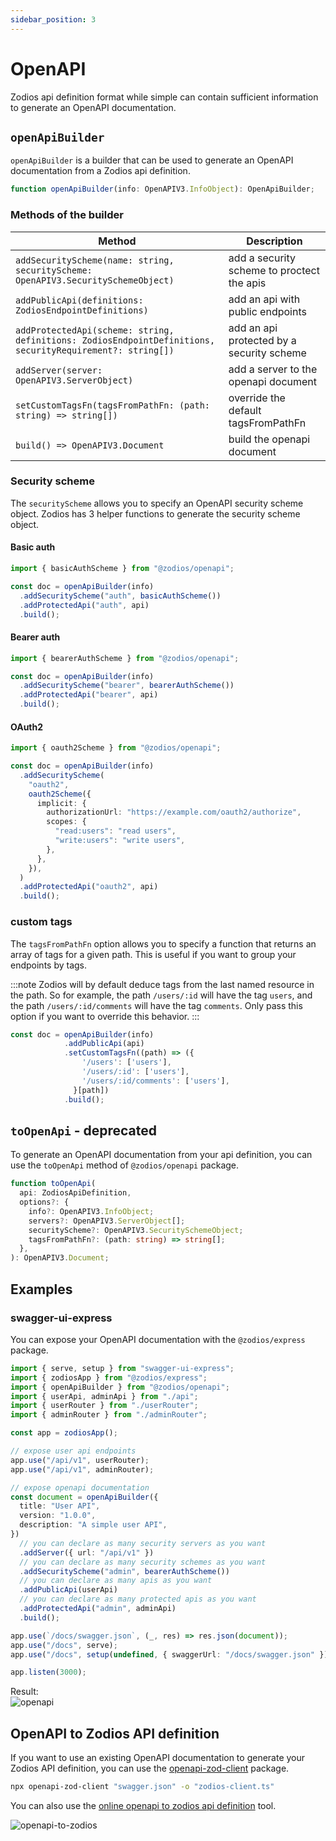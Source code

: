 ```yaml
---
sidebar_position: 3
---
```


# OpenAPI

Zodios api definition format while simple can contain sufficient information to generate an OpenAPI documentation.

## `openApiBuilder`

`openApiBuilder` is a builder that can be used to generate an OpenAPI documentation from a Zodios api definition.

```ts
function openApiBuilder(info: OpenAPIV3.InfoObject): OpenApiBuilder;
```

### Methods of the builder

| Method                                                                                                    | Description                                |
| --------------------------------------------------------------------------------------------------------- | ------------------------------------------ |
| `addSecurityScheme(name: string, securityScheme: OpenAPIV3.SecuritySchemeObject)`                         | add a security scheme to proctect the apis |
| `addPublicApi(definitions: ZodiosEndpointDefinitions)`                                                    | add an api with public endpoints           |
| `addProtectedApi(scheme: string, definitions: ZodiosEndpointDefinitions, securityRequirement?: string[])` | add an api protected by a security scheme  |
| `addServer(server: OpenAPIV3.ServerObject)`                                                               | add a server to the openapi document       |
| `setCustomTagsFn(tagsFromPathFn: (path: string) => string[])`                                             | override the default tagsFromPathFn        |
| `build() => OpenAPIV3.Document`                                                                           | build the openapi document                 |

### Security scheme

The `securityScheme` allows you to specify an OpenAPI security scheme object. Zodios has 3 helper functions to generate the security scheme object.

#### Basic auth

```ts
import { basicAuthScheme } from "@zodios/openapi";

const doc = openApiBuilder(info)
  .addSecurityScheme("auth", basicAuthScheme())
  .addProtectedApi("auth", api)
  .build();
```

#### Bearer auth

```ts
import { bearerAuthScheme } from "@zodios/openapi";

const doc = openApiBuilder(info)
  .addSecurityScheme("bearer", bearerAuthScheme())
  .addProtectedApi("bearer", api)
  .build();
```

#### OAuth2

```ts
import { oauth2Scheme } from "@zodios/openapi";

const doc = openApiBuilder(info)
  .addSecurityScheme(
    "oauth2",
    oauth2Scheme({
      implicit: {
        authorizationUrl: "https://example.com/oauth2/authorize",
        scopes: {
          "read:users": "read users",
          "write:users": "write users",
        },
      },
    }),
  )
  .addProtectedApi("oauth2", api)
  .build();
```

### custom tags

The `tagsFromPathFn` option allows you to specify a function that returns an array of tags for a given path. This is useful if you want to group your endpoints by tags.

:::note
Zodios will by default deduce tags from the last named resource in the path. So for example, the path `/users/:id` will have the tag `users`, and the path `/users/:id/comments` will have the tag `comments`.
Only pass this option if you want to override this behavior.
:::

```ts
const doc = openApiBuilder(info)
            .addPublicApi(api)
            .setCustomTagsFn((path) => ({
                '/users': ['users'],
                '/users/:id': ['users'],
                '/users/:id/comments': ['users'],
              }[path])
            .build();
```

## `toOpenApi` - deprecated

To generate an OpenAPI documentation from your api definition, you can use the `toOpenApi` method of `@zodios/openapi` package.

```ts
function toOpenApi(
  api: ZodiosApiDefinition,
  options?: {
    info?: OpenAPIV3.InfoObject;
    servers?: OpenAPIV3.ServerObject[];
    securityScheme?: OpenAPIV3.SecuritySchemeObject;
    tagsFromPathFn?: (path: string) => string[];
  },
): OpenAPIV3.Document;
```

## Examples

### swagger-ui-express

You can expose your OpenAPI documentation with the `@zodios/express` package.

```ts
import { serve, setup } from "swagger-ui-express";
import { zodiosApp } from "@zodios/express";
import { openApiBuilder } from "@zodios/openapi";
import { userApi, adminApi } from "./api";
import { userRouter } from "./userRouter";
import { adminRouter } from "./adminRouter";

const app = zodiosApp();

// expose user api endpoints
app.use("/api/v1", userRouter);
app.use("/api/v1", adminRouter);

// expose openapi documentation
const document = openApiBuilder({
  title: "User API",
  version: "1.0.0",
  description: "A simple user API",
})
  // you can declare as many security servers as you want
  .addServer({ url: "/api/v1" })
  // you can declare as many security schemes as you want
  .addSecurityScheme("admin", bearerAuthScheme())
  // you can declare as many apis as you want
  .addPublicApi(userApi)
  // you can declare as many protected apis as you want
  .addProtectedApi("admin", adminApi)
  .build();

app.use(`/docs/swagger.json`, (_, res) => res.json(document));
app.use("/docs", serve);
app.use("/docs", setup(undefined, { swaggerUrl: "/docs/swagger.json" }));

app.listen(3000);
```

Result:  
![openapi](/img/openapi.png)

## OpenAPI to Zodios API definition

If you want to use an existing OpenAPI documentation to generate your Zodios API definition, you can use the [openapi-zod-client](https://github.com/astahmer/openapi-zod-client) package.

```bash
npx openapi-zod-client "swagger.json" -o "zodios-client.ts"
```

You can also use the [online openapi to zodios api definition](https://openapi-zod-client.vercel.app/) tool.

![openapi-to-zodios](/img/openapi-to-zodios.png)
